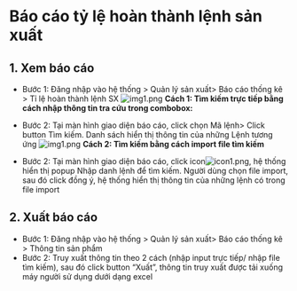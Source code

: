 # Báo cáo tỷ lệ hoàn thành lệnh sản xuất

## 1. Xem báo cáo

- Bước 1: Đăng nhập vào hệ thống > Quản lý sản xuất> Báo cáo thống kê > Tỉ lệ hoàn thành lệnh SX
  ![img1.png](/img/workorder_report/img1.png)
  **Cách 1: Tìm kiếm trực tiếp bằng cách nhập thông tin tra cứu trong combobox:**

- Bước 2: Tại màn hình giao diện báo cáo, click chọn Mã lệnh> Click button Tìm kiếm. Danh sách hiển thị thông tin của những Lệnh tương ứng
  ![img1.png](/img/workorder_report/img1.png)
  **Cách 2: Tìm kiếm bằng cách import file tìm kiếm**

- Bước 2: Tại màn hình giao diện báo cáo, click icon![icon1.png](/img/pro_info2/icon1.png), hệ thống hiển thị popup Nhập danh lệnh để tìm kiếm. Người dùng chọn file import, sau đó click đồng ý, hệ thống hiển thị thông tin của những lệnh có trong file import

## 2. Xuất báo cáo

- Bước 1: Đăng nhập vào hệ thống > Quản lý sản xuất> Báo cáo thống kê > Thông tin sản phẩm
- Bước 2: Truy xuất thông tin theo 2 cách (nhập input trực tiếp/ nhập file tìm kiếm), sau đó click button “Xuất”, thông tin truy xuất được tải xuống máy người sử dụng dưới dạng excel

